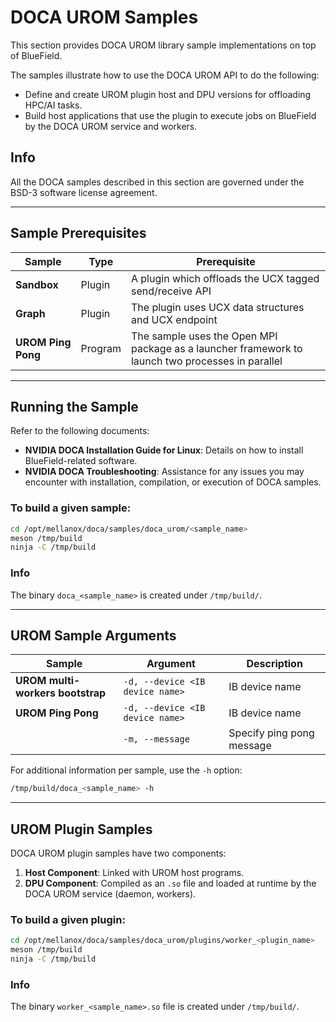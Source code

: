 # DOCA UROM Samples

This section provides DOCA UROM library sample implementations on top of BlueField.

The samples illustrate how to use the DOCA UROM API to do the following:

- Define and create UROM plugin host and DPU versions for offloading HPC/AI tasks.
- Build host applications that use the plugin to execute jobs on BlueField by the DOCA UROM service and workers.

## Info

All the DOCA samples described in this section are governed under the BSD-3 software license agreement.

---

## Sample Prerequisites

| Sample           | Type    | Prerequisite                                    |
|------------------|---------|------------------------------------------------|
| **Sandbox**      | Plugin  | A plugin which offloads the UCX tagged send/receive API |
| **Graph**        | Plugin  | The plugin uses UCX data structures and UCX endpoint |
| **UROM Ping Pong** | Program | The sample uses the Open MPI package as a launcher framework to launch two processes in parallel |

---

## Running the Sample

Refer to the following documents:

- **NVIDIA DOCA Installation Guide for Linux**: Details on how to install BlueField-related software.
- **NVIDIA DOCA Troubleshooting**: Assistance for any issues you may encounter with installation, compilation, or execution of DOCA samples.

### To build a given sample:

```bash
cd /opt/mellanox/doca/samples/doca_urom/<sample_name>
meson /tmp/build
ninja -C /tmp/build
```

### Info

The binary `doca_<sample_name>` is created under `/tmp/build/`.

---

## UROM Sample Arguments

| Sample                | Argument                  | Description            |
|-----------------------|---------------------------|------------------------|
| **UROM multi-workers bootstrap** | `-d, --device <IB device name>` | IB device name |
| **UROM Ping Pong**    | `-d, --device <IB device name>` | IB device name |
|                       | `-m, --message`          | Specify ping pong message |

For additional information per sample, use the `-h` option:

```bash
/tmp/build/doca_<sample_name> -h
```

---

## UROM Plugin Samples

DOCA UROM plugin samples have two components:

1. **Host Component**: Linked with UROM host programs.
2. **DPU Component**: Compiled as an `.so` file and loaded at runtime by the DOCA UROM service (daemon, workers).

### To build a given plugin:

```bash
cd /opt/mellanox/doca/samples/doca_urom/plugins/worker_<plugin_name>
meson /tmp/build
ninja -C /tmp/build
```

### Info

The binary `worker_<sample_name>.so` file is created under `/tmp/build/`.

